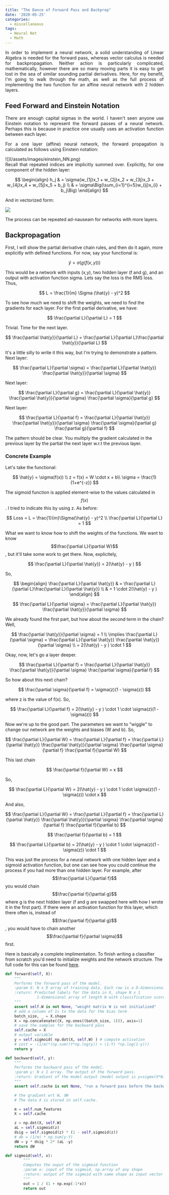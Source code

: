 ```yaml
---
title: "The Dance of Forward Pass and Backprop"
date: '2020-05-25'
categories:
  - miscellaneous
tags:
  - Neural Net
  - Math
---
```


<div style="text-align: justify">

In order to implement a neural network, a solid understanding of Linear Algebra is needed for the forward pass, whereas vector calculus is needed for backpropagation. Neither action is particularly complicated, mathematically, however there are so many moving parts it is easy to get lost in the sea of similar sounding partial derivatives. Here, for my benefit, I'm going to walk through the math, as well as the full process of implementing the two function for an affine neural network with 2 hidden layers.
</div>

## Feed Forward and Einstein Notation

<div style="text-align: justify">
There are enough capital sigmas in the world. I haven't seen anyone use Einstein notation to represent the forward passes of a neural network. Perhaps this is because in practice one usually uses an activation function between each layer.

For a one layer (affine) neural network, the forward propagation is calculated as follows using Einstein notation:

</div>
<!-- ![alt]({{ site.url }}{{ site.baseurl }}/assets/images/einstein_NN.png)
{: .full} -->
![](/assets/images/einstein_NN.png)

<div style="text-align: justify">
Recall that repeated indices are implicitly summed over. Explicitly, for one component of the hidden layer:
</div>

$$
\begin{align}
h_j & = \sigma(w_{1j}x_1 + w_{2j}x_2 + w_{3j}x_3 + w_{4j}x_4 + w_{5j}x_5 + b_j) \\
& = \sigma\Big(\sum_{i=1}^{i=5}w_{ij}x_{i} + b_j\Big)
\end{align}
$$

And in vectorized form:

<!-- ![alt]({{ site.url }}{{ site.baseurl }}/assets/images/NN_forward.png)
{: .full} -->
![](/assets/images/NN_forward.png)

The process can be repeated ad-nauseam for networks with more layers.

## Backpropagation

First, I will show the partial derivative chain rules, and then do it again, more explicitly with defined functions. For now, say your functional is:

$$
\hat{y} = \sigma(g(f(x,y)))
$$

This would be a network with inputs (x,y), two hidden layer (f and g), and an output with activation function sigma. Lets say the loss is the RMS loss. Thus,

$$
L = \frac{1}{m} \Sigma (\hat{y} - y)^2
$$

To see how much we need to shift the weights, we need to find the gradients for each layer. For the first partial derivative, we have:

$$
\frac{\partial L}{\partial L} = 1
$$

Trivial. Time for the next layer.

$$
\frac{\partial \hat{y}}{\partial L} = \frac{\partial L}{\partial L}\frac{\partial \hat{y}}{\partial L}
$$

It's a little silly to write it this way, but I'm trying to demonstrate a pattern. Next layer:

$$
\frac{\partial L}{\partial \sigma} = \frac{\partial L}{\partial \hat{y}} \frac{\partial \hat{y}}{\partial \sigma}
$$

Next layer:

$$
\frac{\partial L}{\partial g} = \frac{\partial L}{\partial \hat{y}} \frac{\partial \hat{y}}{\partial \sigma} \frac{\partial \sigma}{\partial g}
$$

Next layer:

$$
\frac{\partial L}{\partial f} = \frac{\partial L}{\partial \hat{y}} \frac{\partial \hat{y}}{\partial \sigma} \frac{\partial \sigma}{\partial g} \frac{\partial g}{\partial f}
$$

The pattern should be clear. You multiply the gradient calculated in the previous layer by the partial the next layer w.r.t the previous layer.

### Concrete Example

Let's take the functional:

$$
\hat{y} = \sigma(f(x)) \\
z = f(x) = W \cdot x + b\\
\sigma = \frac{1}{1+e^{-z}}
$$

The sigmoid function is applied element-wise to the values calculated in $$f(x)$$. I tried to indicate this by using z. As before:

$$
Loss = L = \frac{1}{m}\Sigma(\hat{y} - y)^2 \\
\frac{\partial L}{\partial L} = 1
$$

What we want to know how to shift the weights of the functions. We want to know $$\frac{\partial L}{\partial W}$$, but it'll take some work to get there. Now, explicitely,

$$
\frac{\partial L}{\partial \hat{y}} = 2(\hat{y} - y )
$$

So,

$$
\begin{align}
\frac{\partial L}{\partial \hat{y}} & = \frac{\partial L}{\partial L}\frac{\partial L}{\partial \hat{y}} \\
& = 1 \cdot 2(\hat{y} - y )
\end{align}
$$

$$
\frac{\partial L}{\partial \sigma} = \frac{\partial L}{\partial \hat{y}} \frac{\partial \hat{y}}{\partial \sigma}
$$

We already found the first part, but how about the second term in the chain? Well,

$$
\frac{\partial \hat{y}}{\partial \sigma} = 1 \\
\implies \frac{\partial L}{\partial \sigma} =  \frac{\partial L}{\partial \hat{y}} \frac{\partial \hat{y}}{\partial \sigma} \\
= 2(\hat{y} - y ) \cdot 1
$$

Okay, now, let's go a layer deeper.

$$
\frac{\partial L}{\partial f} = \frac{\partial L}{\partial \hat{y}} \frac{\partial \hat{y}}{\partial \sigma} \frac{\partial \sigma}{\partial f}
$$

So how about this next chain?

$$
\frac{\partial \sigma}{\partial f} = \sigma(z)(1 - \sigma(z))
$$

where z is the value of f(x). So,

$$
\frac{\partial L}{\partial f} = 2(\hat{y} - y ) \cdot 1 \cdot  \sigma(z)(1 - \sigma(z))
$$

Now we're up to the good part. The parameters we want to "wiggle" to change our network are the weights and biases (W and b). So,

$$
\frac{\partial L}{\partial W} = \frac{\partial L}{\partial f} = \frac{\partial L}{\partial \hat{y}} \frac{\partial \hat{y}}{\partial \sigma} \frac{\partial \sigma}{\partial f} \frac{\partial f}{\partial W}
$$

This last chain

$$
\frac{\partial f}{\partial W} = x
$$

So,

$$
\frac{\partial L}{\partial W} = 2(\hat{y} - y ) \cdot 1 \cdot  \sigma(z)(1 - \sigma(z)) \cdot x
$$

And also,

$$
\frac{\partial L}{\partial W} = \frac{\partial L}{\partial f} = \frac{\partial L}{\partial \hat{y}} \frac{\partial \hat{y}}{\partial \sigma} \frac{\partial \sigma}{\partial f} \frac{\partial f}{\partial b}
$$

$$
\frac{\partial f}{\partial b} = 1
$$

$$
\frac{\partial L}{\partial b} = 2(\hat{y} - y ) \cdot 1 \cdot  \sigma(z)(1 - \sigma(z)) \cdot 1
$$

This was just the process for a neural network with one hidden layer and a sigmoid activation function, but one can see how you could continue the process if you had more than one hidden layer. For example, after $$\frac{\partial L}{\partial f}$$ you would chain $$\frac{\partial f}{\partial g}$$ where g is the next hidden layer (f and g are swapped here with how I wrote it in the first part). If there were an activation function for this layer, which there often is, instead of $$\frac{\partial f}{\partial g}$$, you would have to chain another $$\frac{\partial f}{\partial \sigma}$$ first.

Here is basically a complete implimentation. To finish writing a classifier from scratch you'd need to initialize weights and the network structure. The full code for this can be found [here](https://github.com/jthaller/TUM_deep_learning/blob/master/exercise_04_cleaned/exercise_code/networks/classifier.py).

```python
def forward(self, X):
    """
    Performs the forward pass of the model.
    :param X: N x D array of training data. Each row is a D-dimensional point.
    :return: Predicted labels for the data in X, shape N x 1
              1-dimensional array of length N with classification scores.
    """
    assert self.W is not None, "weight matrix W is not initialized"
    # add a column of 1s to the data for the bias term
    batch_size, _ = X.shape
    X = np.concatenate((X, np.ones((batch_size, 1))), axis=1)
    # save the samples for the backward pass
    self.cache = X
    # output variable
    y = self.sigmoid( np.dot(X, self.W) ) # compute activation
    # cost = -(1/m)*(np.sum((Y*np.log(y)) + (1-Y) *np.log(1-y)))
    return y

def backward(self, y):
    """
    Performs the backward pass of the model.
    :param y: N x 1 array. The output of the forward pass.
    :return: Gradient of the model output (model output is y=sigma(X*W)) wrt W
    """
    assert self.cache is not None, "run a forward pass before the backward pass"

    # the gradient wrt W, dW
    # The data X is stored in self.cache.

    m = self.num_features
    X = self.cache

    z = np.dot(X, self.W)
    aL = self.sigmoid(z)
    dsig = self.sigmoid(z) * (1 - self.sigmoid(z))
    # db = (1/m) * np.sum(y-Y)
    dW = y * dsig * 2* (aL -y)
    return dW

def sigmoid(self, x):
        """
        Computes the ouput of the sigmoid function
        :param x: input of the sigmoid, np.array of any shape
        :return: output of the sigmoid with same shape as input vector x
        """
        out = 1 / (1 + np.exp(-1*x))
        return out
```
